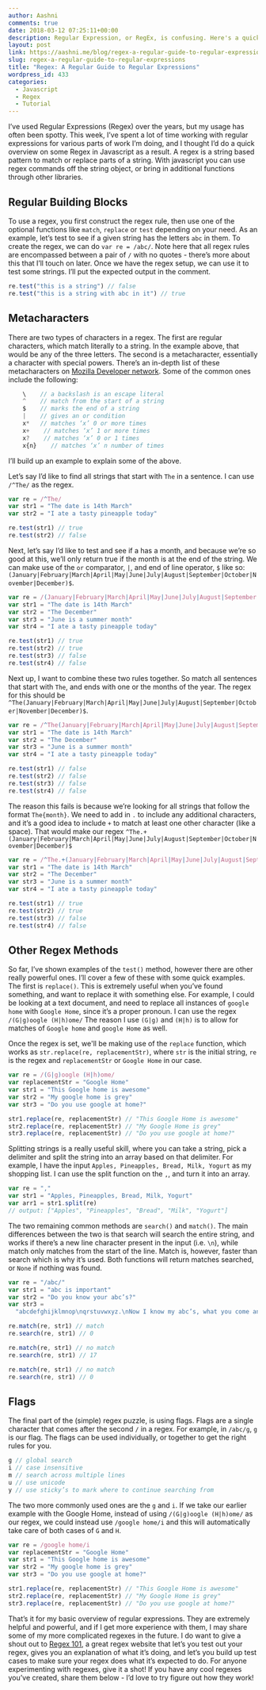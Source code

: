 ```yaml
---
author: Aashni
comments: true
date: 2018-03-12 07:25:11+00:00
description: Regular Expression, or RegEx, is confusing. Here's a quick guide to break things down for you.
layout: post
link: https://aashni.me/blog/regex-a-regular-guide-to-regular-expressions/
slug: regex-a-regular-guide-to-regular-expressions
title: "Regex: A Regular Guide to Regular Expressions"
wordpress_id: 433
categories:
  - Javascript
  - Regex
  - Tutorial
---
```


I’ve used Regular Expressions (Regex) over the years, but my usage has often been spotty. This week, I’ve spent a lot of time working with regular expressions for various parts of work I’m doing, and I thought I’d do a quick overview on some Regex in Javascript as a result. A regex is a string based pattern to match or replace parts of a string. With javascript you can use regex commands off the string object, or bring in additional functions through other libraries.

## Regular Building Blocks

To use a regex, you first construct the regex rule, then use one of the optional functions like `match`, `replace` or `test` depending on your need. As an example, let’s test to see if a given string has the letters `abc` in them. To create the regex, we can do `var re = /abc/`. Note here that all regex rules are encompassed between a pair of `/` with no quotes - there’s more about this that I’ll touch on later. Once we have the regex setup, we can use it to test some strings. I’ll put the expected output in the comment.

```javascript
re.test("this is a string") // false
re.test("this is a string with abc in it") // true
```

## Metacharacters

There are two types of characters in a regex. The first are regular characters, which match literally to a string. In the example above, that would be any of the three letters. The second is a metacharacter, essentially a character with special powers. There’s an in-depth list of these metacharacters on [Mozilla Developer network](https://developer.mozilla.org/en-US/docs/Web/JavaScript/Reference/Global_Objects/RegExp). Some of the common ones include the following:

```javascript
    \    // a backslash is an escape literal
    ^    // match from the start of a string
    $    // marks the end of a string
    |    // gives an or condition
    x*   // matches ‘x’ 0 or more times
    x+    // matches ‘x’ 1 or more times
    x?    // matches ‘x’ 0 or 1 times
    x{n}    // matches ‘x’ n number of times
```

I’ll build up an example to explain some of the above.

Let’s say I’d like to find all strings that start with `The` in a sentence. I can use `/^The/` as the regex.

```javascript
var re = /^The/
var str1 = "The date is 14th March"
var str2 = "I ate a tasty pineapple today"

re.test(str1) // true
re.test(str2) // false
```

Next, let’s say I’d like to test and see if a has a month, and because we’re so good at this, we’ll only return true if the month is at the end of the string. We can make use of the `or` comparator, `|`, and end of line operator, `$` like so: `(January|February|March|April|May|June|July|August|September|October|November|December)$`.

```javascript
var re = /(January|February|March|April|May|June|July|August|September|October|November|December)$/
var str1 = "The date is 14th March"
var str2 = "The December"
var str3 = "June is a summer month"
var str4 = "I ate a tasty pineapple today"

re.test(str1) // true
re.test(str2) // true
re.test(str3) // false
re.test(str4) // false
```

Next up, I want to combine these two rules together. So match all sentences that start with `The`, and ends with one or the months of the year. The regex for this should be `^The(January|February|March|April|May|June|July|August|September|October|November|December)$`.

```javascript
var re = /^The(January|February|March|April|May|June|July|August|September|October|November|December)$/
var str1 = "The date is 14th March"
var str2 = "The December"
var str3 = "June is a summer month"
var str4 = "I ate a tasty pineapple today"

re.test(str1) // false
re.test(str2) // false
re.test(str3) // false
re.test(str4) // false
```

The reason this fails is because we’re looking for all strings that follow the format `The{month}`. We need to add in `.` to include any additional characters, and it’s a good idea to include `+` to match at least one other character (like a space). That would make our regex `^The.+(January|February|March|April|May|June|July|August|September|October|November|December)$`

```javascript
var re = /^The.+(January|February|March|April|May|June|July|August|September|October|November|December)$/
var str1 = "The date is 14th March"
var str2 = "The December"
var str3 = "June is a summer month"
var str4 = "I ate a tasty pineapple today"

re.test(str1) // true
re.test(str2) // true
re.test(str3) // false
re.test(str4) // false
```

## Other Regex Methods

So far, I’ve shown examples of the `test()` method, however there are other really powerful ones. I’ll cover a few of these with some quick examples. The first is `replace()`. This is extremely useful when you’ve found something, and want to replace it with something else. For example, I could be looking at a text document, and need to replace all instances of `google home` with `Google Home`, since it’s a proper pronoun. I can use the regex `/(G|g)oogle (H|h)ome/` The reason I use `(G|g)` and `(H|h)` is to allow for matches of `Google home` and `google Home` as well.

Once the regex is set, we'll be making use of the `replace` function, which works as `str.replace(re, replacementStr)`, where `str` is the initial string, `re` is the regex and `replacementStr` or `Google Home` in our case.

```javascript
var re = /(G|g)oogle (H|h)ome/
var replacementStr = "Google Home"
var str1 = "This Google home is awesome"
var str2 = "My google home is grey"
var str3 = "Do you use google at home?"

str1.replace(re, replacementStr) // "This Google Home is awesome"
str2.replace(re, replacementStr) // "My Google Home is grey"
str3.replace(re, replacementStr) // "Do you use google at home?"
```

Splitting strings is a really useful skill, where you can take a string, pick a delimiter and split the string into an array based on that delimiter. For example, I have the input `Apples, Pineapples, Bread, Milk, Yogurt` as my shopping list. I can use the split function on the `,`, and turn it into an array.

```javascript
var re = ","
var str1 = "Apples, Pineapples, Bread, Milk, Yogurt"
var arr1 = str1.split(re)
// output: ["Apples", "Pineapples", "Bread", "Milk", "Yogurt"]
```

The two remaining common methods are `search()` and `match()`. The main differences between the two is that search will search the entire string, and works if there’s a new line character present in the input (i.e. `\n`), while match only matches from the start of the line. Match is, however, faster than search which is why it’s used. Both functions will return matches searched, or `None` if nothing was found.

```javascript
var re = "/abc/"
var str1 = "abc is important"
var str2 = "Do you know your abc’s?"
var str3 =
  "abcdefghijklmnop\nqrstuvwxyz.\nNow I know my abc’s, what you come and sing with me?"

re.match(re, str1) // match
re.search(re, str1) // 0

re.match(re, str1) // no match
re.search(re, str1) // 17

re.match(re, str1) // no match
re.search(re, str1) // 0
```

## Flags

The final part of the (simple) regex puzzle, is using flags. Flags are a single character that comes after the second `/` in a regex. For example, in `/abc/g`, `g` is our flag. The flags can be used individually, or together to get the right rules for you.

```javascript
g // global search
i // case insensitive
m // search across multiple lines
u // use unicode
y // use sticky’s to mark where to continue searching from
```

The two more commonly used ones are the `g` and `i`. If we take our earlier example with the Google Home, instead of using `/(G|g)oogle (H|h)ome/` as our regex, we could instead use `/google home/i` and this will automatically take care of both cases of `G` and `H`.

```javascript
var re = /google home/i
var replacementStr = "Google Home"
var str1 = "This Google home is awesome"
var str2 = "My google home is grey"
var str3 = "Do you use google at home?"

str1.replace(re, replacementStr) // "This Google Home is awesome"
str2.replace(re, replacementStr) // "My Google Home is grey"
str3.replace(re, replacementStr) // "Do you use google at home?"
```

That’s it for my basic overview of regular expressions. They are extremely helpful and powerful, and if I get more experience with them, I may share some of my more complicated regexes in the future. I do want to give a shout out to [Regex 101](http://www.regex101.com), a great regex website that let’s you test out your regex, gives you an explanation of what it’s doing, and let’s you build up test cases to make sure your regex does what it’s expected to do. For anyone experimenting with regexes, give it a shot! If you have any cool regexes you’ve created, share them below - I’d love to try figure out how they work!
